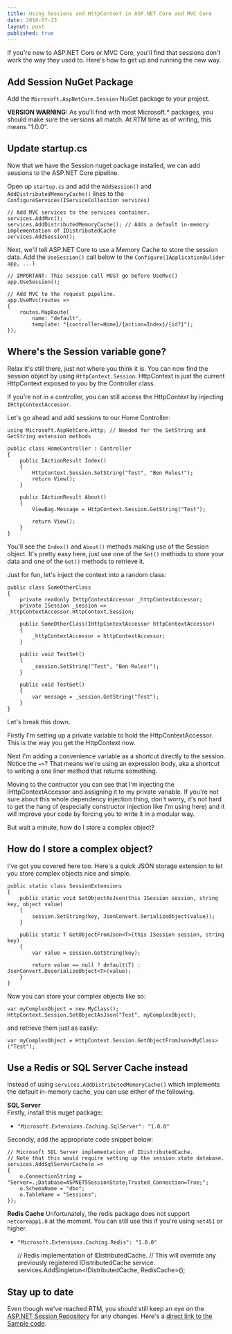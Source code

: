 ```yaml
---
title: Using Sessions and HttpContext in ASP.NET Core and MVC Core
date: 2016-07-23
layout: post
published: true
---
```


If you're new to ASP.NET Core or MVC Core, you'll find that sessions don't work the way they used to. Here's how to get up and running the new way.

## Add Session NuGet Package  
Add the `Microsoft.AspNetCore.Session` NuGet package to your project.

**VERSION WARNING:** As you'll find with most Microsoft.* packages, you should make sure the versions all match. At RTM time as of writing, this means "1.0.0".

## Update startup.cs  
Now that we have the Session nuget package installed, we can add sessions to the ASP.NET Core pipeline.

Open up `startup.cs` and add the `AddSession()` and `AddDistributedMemoryCache()` lines to the `ConfigureServices(IServiceCollection services)`

    // Add MVC services to the services container.
    services.AddMvc();
    services.AddDistributedMemoryCache(); // Adds a default in-memory implementation of IDistributedCache
    services.AddSession();

Next, we'll tell ASP.NET Core to use a Memory Cache to store the session data. Add the `UseSession()` call below to the `Configure(IApplicationBulider app, ...)`

    // IMPORTANT: This session call MUST go before UseMvc()
    app.UseSession();

    // Add MVC to the request pipeline.
    app.UseMvc(routes =>
    {
        routes.MapRoute(
            name: "default",
            template: "{controller=Home}/{action=Index}/{id?}");
    });


## Where's the Session variable gone?  
Relax it's still there, just not where you think it is. You can now find the session object by using `HttpContext.Session`. HttpContext is just the current HttpContext exposed to you by the Controller class.

If you're not in a controller, you can still access the HttpContext by injecting `IHttpContextAccessor`.

Let's go ahead and add sessions to our Home Controller:
    
    using Microsoft.AspNetCore.Http; // Needed for the SetString and GetString extension methods

    public class HomeController : Controller
    {
        public IActionResult Index()
        { 
            HttpContext.Session.SetString("Test", "Ben Rules!");
            return View();
        }

        public IActionResult About()
        {
            ViewBag.Message = HttpContext.Session.GetString("Test");

            return View();
        }
    }

You'll see the `Index()` and `About()` methods making use of the Session object. It's pretty easy here, just use one of the `Set()` methods to store your data and one of the `Get()` methods to retrieve it.

Just for fun, let's inject the context into a random class:

    public class SomeOtherClass
    {
        private readonly IHttpContextAccessor _httpContextAccessor;
        private ISession _session => _httpContextAccessor.HttpContext.Session;

        public SomeOtherClass(IHttpContextAccessor httpContextAccessor)
        {
            _httpContextAccessor = httpContextAccessor;
        }

        public void TestSet()
        {
            _session.SetString("Test", "Ben Rules!");
        }

        public void TestGet()
        {
            var message = _session.GetString("Test");
        }
    }

Let's break this down.

Firstly I'm setting up a private variable to hold the HttpContextAccessor. This is the way you get the HttpContext now.

Next I'm adding a convenience variable as a shortcut directly to the session. Notice the `=>`? That means we're using an expression body, aka a shortcut to writing a one liner method that returns something.

Moving to the contructor you can see that I'm injecting the IHttpContextAccessor and assigning it to my private variable. If you're not sure about this whole dependency injection thing, don't worry, it's not hard to get the hang of (especially constructor injection like I'm using here) and it will improve your code by forcing you to write it in a modular way.

But wait a minute, how do I store a complex object?

## How do I store a complex object?  
I've got you covered here too. Here's a quick JSON storage extension to let you store complex objects nice and simple.

    public static class SessionExtensions
    {
        public static void SetObjectAsJson(this ISession session, string key, object value)
        {
            session.SetString(key, JsonConvert.SerializeObject(value));
        }

        public static T GetObjectFromJson<T>(this ISession session, string key)
        {
            var value = session.GetString(key);

            return value == null ? default(T) : JsonConvert.DeserializeObject<T>(value);
        }
    }

Now you can store your complex objects like so:

    var myComplexObject = new MyClass();
    HttpContext.Session.SetObjectAsJson("Test", myComplexObject);

and retrieve them just as easily:

    var myComplexObject = HttpContext.Session.GetObjectFromJson<MyClass>("Test");


## Use a Redis or SQL Server Cache instead  
Instead of using `services.AddDistributedMemoryCache()` which implements the default in-memory cache, you can use either of the following.

**SQL Server**  
Firstly, install this nuget package:

 * `"Microsoft.Extensions.Caching.SqlServer": "1.0.0"`

Secondly, add the appropriate code snippet below:

	// Microsoft SQL Server implementation of IDistributedCache.
	// Note that this would require setting up the session state database.
	services.AddSqlServerCache(o =>
	{
		o.ConnectionString = "Server=.;Database=ASPNET5SessionState;Trusted_Connection=True;";
		o.SchemaName = "dbo";
		o.TableName = "Sessions";
	});

**Redis Cache**
Unfortunately, the redis package does not support `netcoreapp1.0` at the moment. You can still use this if you're using `net451` or higher.

 * `"Microsoft.Extensions.Caching.Redis": "1.0.0"`

	// Redis implementation of IDistributedCache.
	// This will override any previously registered IDistributedCache service.
	services.AddSingleton<IDistributedCache, RedisCache>();

## Stay up to date
Even though we've reached RTM, you should still keep an eye on the [ASP.NET Session Repository](https://github.com/aspnet/Session) for any changes.
Here's a [direct link to the Sample code](https://github.com/aspnet/Session/blob/dev/samples/SessionSample/Startup.cs).